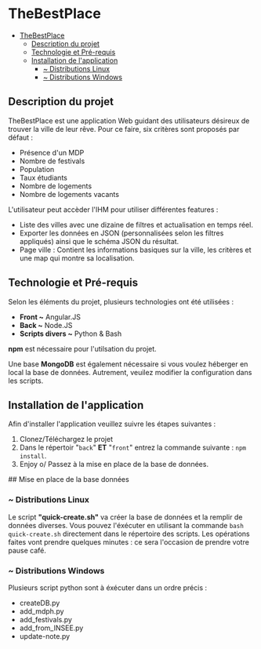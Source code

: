 TheBestPlace
============

<!--ts-->
   * [TheBestPlace](#thebestplace)
      * [Description du projet](#description-du-projet)
      * [Technologie et Pré-requis](#technologie-et-pré-requis)
      * [Installation de l'application](#installation-de-lapplication)
         * [~ Distributions Linux](#-distributions-linux)
         * [~ Distributions Windows](#-distributions-windows)

<!-- Added by: kurai, at: 2020-01-26T21:35+01:00 -->

<!--te-->


## Description du projet

TheBestPlace est une application Web guidant des utilisateurs désireux de trouver la ville de leur rêve.
Pour ce faire, six critères sont proposés par défaut :
- Présence d'un MDP
- Nombre de festivals
- Population
- Taux étudiants
- Nombre de logements
- Nombre de logements vacants

L'utilisateur peut accèder l'IHM pour utiliser différentes features : 
- Liste des villes avec une dizaine de filtres et actualisation en temps réel.
- Exporter les données en JSON (personnalisées selon les filtres appliqués) ainsi que le schéma JSON du résultat.
- Page ville : Contient les informations basiques sur la ville, les critères et une map qui montre sa localisation.

## Technologie et Pré-requis

Selon les éléments du projet, plusieurs technologies ont été utilisées : 
* **Front ~** Angular.JS
* **Back ~** Node.JS
* **Scripts divers ~** Python & Bash

**npm** est nécessaire pour l'utilsation du projet.

Une base **MongoDB** est également nécessaire si vous voulez héberger en local la base de données.
Autrement, veuilez modifier la configuration dans les scripts.

## Installation de l'application

Afin d'installer l'application veuillez suivre les étapes suivantes :
1. Clonez/Téléchargez le projet
2. Dans le répertoir "`back`" **ET** "`front`" entrez la commande suivante : `npm install`.
3. Enjoy o/ Passez à la mise en place de la base de données.


## Mise en place de la base données


### ~ Distributions Linux

Le script **"quick-create.sh"** va créer la base de données et la remplir de données diverses. Vous pouvez l'éxécuter en utilisant la commande `bash quick-create.sh` directement dans le répertoire des scripts. Les opérations faites vont prendre quelques minutes : ce sera l'occasion de prendre votre pause café.


### ~ Distributions Windows

Plusieurs script python sont à éxécuter dans un ordre précis : 
- createDB.py
- add_mdph.py
- add_festivals.py
- add_from_INSEE.py
- update-note.py

